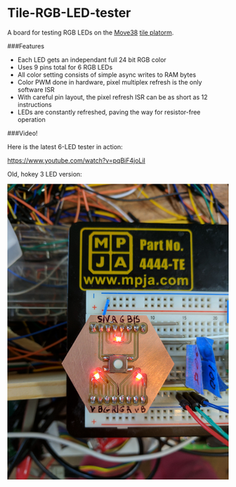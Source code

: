# Tile-RGB-LED-tester
A board for testing RGB LEDs on the [Move38](http://www.move38.com) [tile platorm](https://www.media.mit.edu/projects/automatiles/overview/).

###Features
* Each LED gets an independant full 24 bit RGB color
* Uses 9 pins total for 6 RGB LEDs
* All color setting consists of simple async writes to RAM bytes
* Color PWM done in hardware, pixel multiplex refresh is the only software ISR
* With careful pin layout, the pixel refresh ISR can be as short as 12 instructions
* LEDs are constantly refreshed, paving the way for resistor-free operation

###Video!

Here is the latest 6-LED tester in action:

https://www.youtube.com/watch?v=pqBiF4joLiI


Old, hokey 3 LED version:

![alt text](2017-02-06%2015.04.12.jpg)


